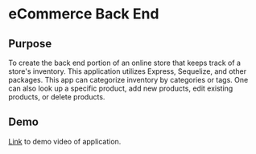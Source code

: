 # eCommerce Back End

## Purpose
To create the back end portion of an online store that keeps track of a store's inventory. This application utilizes Express, Sequelize, and other packages. This app can categorize inventory by categories or tags. One can also look up a specific product, add new products, edit existing products, or delete products. 

## Demo
[Link](https://watch.screencastify.com/v/FoonV2YYN82r9ThfTDfg) to demo video of application.

 
